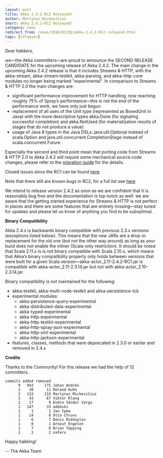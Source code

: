 ```yaml
---
layout: post
title: Akka 2.4.2-RC2 Released!
author: Martynas Mickevičius
short: Akka 2.4.2-RC2 Released!
category: news
redirect_from: /news/2016/02/02/akka-2.4.2-RC2-released.html
tags: [releases]
---
```

*Dear hakkers,*

we—the Akka committers—are proud to announce the SECOND RELEASE CANDIDATE for the upcoming release of Akka 2.4.2. The main change in the upcoming Akka 2.4.2 release is that it includes Streams & HTTP, with the akka-stream, akka-stream-testkit, akka-parsing, and akka-http-core modules no longer being marked "experimental". In comparison to Streams & HTTP 2.0 the main changes are:

* significant performance improvement for HTTP handling, now reaching roughly 75% of Spray’s performance—this is not the end of the performance work, we have only just begun
* replacement of all uses of the Unit type (represented as BoxedUnit in Java) with the more descriptive types akka.Done (for signaling successful completion) and akka.NotUsed (for materialization results of stages that do not produce a value)
* usage of Java 8 types in the Java DSLs: java.util.Optional instead of scala.Option and java.util.concurrent.CompletionStage instead of scala.concurrent.Future

Especially the second and third point mean that porting code from Streams & HTTP 2.0 to Akka 2.4.2 will require some mechanical source code changes, please refer to the [migration guide](https://doc.akka.io/docs/akka/2.4/scala/stream/migration-guide-2.0-2.4-scala.html) for the details.

Closed issues since the RC1 can be found [here](https://github.com/akka/akka/issues?utf8=%E2%9C%93&q=is%3Aissue+milestone%3A2.4.2+closed%3A%3E%3D2016-01-26).

Note that there still are known bugs in RC2, for a full list see [here](https://github.com/akka/akka/issues?q=is%3Aopen+is%3Aissue+milestone%3A2.4.2)

We intend to release version 2.4.2 as soon as we are confident that it is reasonably bug free and the documentation is top notch as well: we are aware that the getting started experience for Streams & HTTP is not perfect in places and there are some features that are entirely missing—stay tuned for updates and please let us know of anything you find to be suboptimal.

**Binary Compatibility**

Akka 2.4.x is backwards binary compatible with previous 2.3.x versions (exceptions listed below). This means that the new JARs are a drop-in replacement for the old one (but not the other way around) as long as your build does not enable the inliner (Scala-only restriction). It should be noted that Scala 2.11.x is is not binary compatible with Scala 2.10.x, which means that Akka’s binary compatibility property only holds between versions that were built for a given Scala version—akka-actor_2.11-2.4.2-RC1.jar is compatible with akka-actor_2.11-2.3.14.jar but not with akka-actor_2.10-2.3.14.jar.

Binary compatibility is *not* maintained for the following:

* akka-testkit, akka-multi-node-testkit and akka-persistence-tck
* experimental modules:
    * akka-persistence-query-experimental
    * akka-distributed-data-experimental
    * akka-typed-experimental
    * akka-http-experimental
    * akka-http-testkit-experimental
    * akka-http-spray-json-experimental
    * akka-http-xml-experimental
    * akka-http-jackson-experimental
* features, classes, methods that were deprecated in 2.3.0 or earlier and removed in 2.4.x

**Credits**

Thanks to the Community! For this release we had the help of 12 committers.

    commits added removed
          9   943     175 Johan Andrén
          2    38      11 Roland Kuhn
          2   133     133 Martynas Mickevičius
          2    43      67 Viktor Klang
          2    17       9 Endre Sándor Varga
          1   147      33 adebski
          1     1       1 Jan Ypma
          1    14       8 Otto Chrons
          1     6       7 Denis Mikhaylov
          1     0       1 Arnout Engelen
          1     7       6 Brian Topping
          1     2       2 naferx

Happy hakking!

-- The Akka Team
